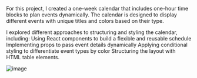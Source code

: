 For this project, I created a one-week calendar that includes one-hour time blocks to plan events dynamically. The calendar is designed to display different events with unique titles and colors based on their type.

I explored different approaches to structuring and styling the calendar, including:
Using React components to build a flexible and reusable schedule
Implementing props to pass event details dynamically
Applying conditional styling to differentiate event types by color
Structuring the layout with HTML table elements.

![image](https://github.com/user-attachments/assets/b794ce7f-dbe3-46d3-884a-59e5945d3f69)
